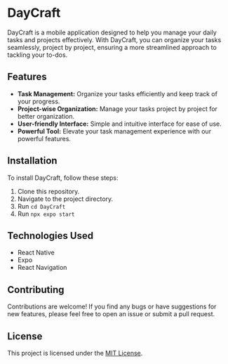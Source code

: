 # DayCraft

DayCraft is a mobile application designed to help you manage your daily tasks and projects effectively. With DayCraft, you can organize your tasks seamlessly, project by project, ensuring a more streamlined approach to tackling your to-dos.

## Features

- **Task Management:** Organize your tasks efficiently and keep track of your progress.
- **Project-wise Organization:** Manage your tasks project by project for better organization.
- **User-friendly Interface:** Simple and intuitive interface for ease of use.
- **Powerful Tool:** Elevate your task management experience with our powerful features.


## Installation

To install DayCraft, follow these steps:

1. Clone this repository.
2. Navigate to the project directory.
3. Run `cd DayCraft` 
4. Run `npx expo start` 

## Technologies Used

- React Native
- Expo
- React Navigation

## Contributing

Contributions are welcome! If you find any bugs or have suggestions for new features, please feel free to open an issue or submit a pull request.

## License

This project is licensed under the [MIT License](LICENSE).
